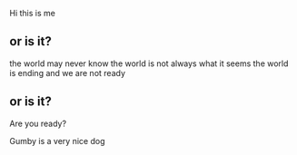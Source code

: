 Hi this is me

## or is it?

the world may never know
the world is not always what it seems
the world is ending and we are not ready

## or is it?

Are you ready?

Gumby is a very nice dog
